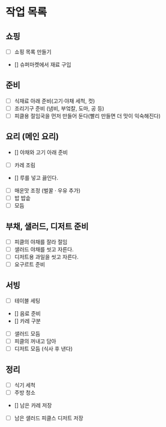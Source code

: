 # 작업 목록

## 쇼핑
- [ ] 쇼핑 목록 만들기
- [] 슈퍼마켓에서 재료 구입

## 준비
- [ ] 식재료 아래 준비(고기·야채 세척, 컷)
- [ ] 조리기구 준비 (냄비, 부엌칼, 도마, 공 등)
- [ ] 피클용 절임국을 먼저 만들어 둔다(빨리 만들면 더 맛이 익숙해진다)

## 요리 (메인 요리)
- [] 야채와 고기 아래 준비
- [ ] 카레 조림
- [] 루를 넣고 끓인다.
- [ ] 매운맛 조정 (벌꿀 · 우유 추가)
- [ ] 밥 밥솥
- [ ] 모듬

## 부채, 샐러드, 디저트 준비
- [ ] 피클의 야채를 잘라 절임
- [ ] 샐러드 야채를 씻고 자른다.
- [ ] 디저트용 과일을 씻고 자른다.
- [ ] 요구르트 준비

## 서빙
- [ ] 테이블 세팅
- [] 음료 준비
- [] 카레 구분
- [ ] 샐러드 모듬
- [ ] 피클의 꺼내고 담아
- [ ] 디저트 모듬 (식사 후 낸다)

## 정리
- [ ] 식기 세척
- [ ] 주방 청소
- [] 남은 카레 저장
- [ ] 남은 샐러드 피클스 디저트 저장